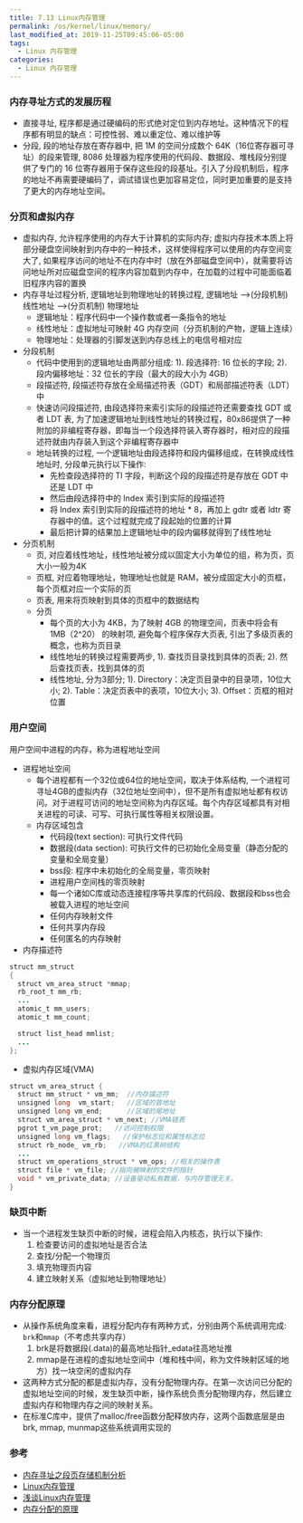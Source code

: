 ```yaml
---
title: 7.13 Linux内存管理
permalink: /os/kernel/linux/memory/
last_modified_at: 2019-11-25T09:45:06-05:00
tags:
  - Linux 内存管理
categories:
  - Linux 内存管理
---
```


### 内存寻址方式的发展历程
- 直接寻址, 程序都是通过硬编码的形式绝对定位到内存地址。这种情况下的程序都有明显的缺点：可控性弱、难以重定位、难以维护等
- 分段, 段的地址存放在寄存器中, 把 1M 的空间分成数个 64K（16位寄存器可寻址）的段来管理, 8086 处理器为程序使用的代码段、数据段、堆栈段分别提供了专门的 16 位寄存器用于保存这些段的段基址。引入了分段机制后，程序的地址不再需要硬编码了，调试错误也更加容易定位，同时更加重要的是支持了更大的内存地址空间。

### 分页和虚拟内存
- 虚拟内存, 允许程序使用的内存大于计算机的实际内存; 虚拟内存技术本质上将部分硬盘空间映射到内存中的一种技术，这样使得程序可以使用的内存空间变大了, 如果程序访问的地址不在内存中时（放在外部磁盘空间中），就需要将访问地址所对应磁盘空间的程序内容加载到内存中，在加载的过程中可能面临着旧程序内容的置换
- 内存寻址过程分析, 逻辑地址到物理地址的转换过程, 逻辑地址 -->(分段机制)  线性地址  -->(分页机制) 物理地址
  - 逻辑地址：程序代码中一个操作数或者一条指令的地址
  - 线性地址：虚拟地址可映射 4G 内存空间（分页机制的产物，逻辑上连续）
  - 物理地址：处理器的引脚发送到内存总线上的电信号相对应
- 分段机制
  - 代码中使用到的逻辑地址由两部分组成: 1). 段选择符: 16 位长的字段; 2). 段内偏移地址：32 位长的字段（最大的段大小为 4GB）
  - 段描述符, 段描述符存放在全局描述符表（GDT）和局部描述符表（LDT）中
  - 快速访问段描述符, 由段选择符来索引实际的段描述符还需要查找 GDT 或者 LDT 表, 为了加速逻辑地址到线性地址的转换过程，80x86提供了一种附加的非编程寄存器，即每当一个段选择符装入寄存器时，相对应的段描述符就由内存装入到这个非编程寄存器中
  - 地址转换的过程, 一个逻辑地址由段选择符和段内偏移组成，在转换成线性地址时, 分段单元执行以下操作:
    - 先检查段选择符的 TI 字段，判断这个段的段描述符是存放在 GDT 中还是 LDT 中
    - 然后由段选择符中的 Index 索引到实际的段描述符
    - 将 Index 索引到实际的段描述符的地址 * 8，再加上 gdtr 或者 ldtr 寄存器中的值。这个过程就完成了段起始的位置的计算
    - 最后把计算的结果加上逻辑地址中的段内偏移就得到了线性地址
- 分页机制
  - 页, 对应着线性地址，线性地址被分成以固定大小为单位的组，称为页，页大小一般为4K
  - 页框, 对应着物理地址，物理地址也就是 RAM，被分成固定大小的页框，每个页框对应一个实际的页
  - 页表, 用来将页映射到具体的页框中的数据结构
  - 分页
    - 每个页的大小为 4KB，为了映射 4GB 的物理空间，页表中将会有 1MB（2^20） 的映射项, 避免每个程序保存大页表, 引出了多级页表的概念，也称为页目录
    - 线性地址的转换过程需要两步, 1). 查找页目录找到具体的页表; 2). 然后查找页表，找到具体的页
    - 线性地址, 分为3部分; 1). Directory：决定页目录中的目录项，10位大小; 2). Table：决定页表中的表项，10位大小; 3). Offset：页框的相对位置

### 用户空间
用户空间中进程的内存，称为进程地址空间
- 进程地址空间
  - 每个进程都有一个32位或64位的地址空间，取决于体系结构, 一个进程可寻址4GB的虚拟内存（32位地址空间中），但不是所有虚拟地址都有权访问。对于进程可访问的地址空间称为内存区域。每个内存区域都具有对相关进程的可读、可写、可执行属性等相关权限设置。
  - 内存区域包含
    - 代码段(text section): 可执行文件代码
    - 数据段(data section): 可执行文件的已初始化全局变量（静态分配的变量和全局变量）
    - bss段: 程序中未初始化的全局变量，零页映射
    - 进程用户空间栈的零页映射
    - 每一个诸如C库或动态连接程序等共享库的代码段、数据段和bss也会被载入进程的地址空间
    - 任何内存映射文件
    - 任何共享内存段
    - 任何匿名的内存映射
- 内存描述符

```java
struct mm_struct
{
  struct vm_area_struct *mmap;
  rb_root_t mm_rb;
  ...
  atomic_t mm_users;
  atomic_t mm_count;

  struct list_head mmlist;
  ...
};
```

- 虚拟内存区域(VMA)

```java
struct vm_area_struct {
  struct mm_struct * vm_mm;  //内存描述符
  unsigned long  vm_start;   //区域的首地址
  unsigned long vm_end;      //区域的尾地址
  struct vm_area_struct * vm_next; //VMA链表
  pgrot t_vm_page_prot;   //访问控制权限
  unsigned long vm_flags;   //保护标志位和属性标志位
  struct rb_node_ vm_rb;   //VMA的红黑树结构
  ...
  struct vm_operations_struct * vm_ops; //相关的操作表
  struct file * vm_file; //指向被映射的文件的指针
  void * vm_private_data; //设备驱动私有数据，与内存管理无关。
}
```

### 缺页中断
- 当一个进程发生缺页中断的时候，进程会陷入内核态，执行以下操作:
  1. 检查要访问的虚拟地址是否合法
  2. 查找/分配一个物理页
  3. 填充物理页内容
  4. 建立映射关系（虚拟地址到物理地址）

### 内存分配原理
- 从操作系统角度来看，进程分配内存有两种方式，分别由两个系统调用完成: `brk`和`mmap`（不考虑共享内存）
  1. brk是将数据段(.data)的最高地址指针_edata往高地址推
  2. mmap是在进程的虚拟地址空间中（堆和栈中间，称为文件映射区域的地方）找一块空闲的虚拟内存
- 这两种方式分配的都是虚拟内存，没有分配物理内存。在第一次访问已分配的虚拟地址空间的时候，发生缺页中断，操作系统负责分配物理内存，然后建立虚拟内存和物理内存之间的映射关系。
- 在标准C库中，提供了malloc/free函数分配释放内存，这两个函数底层是由brk, mmap, munmap这些系统调用实现的

### 参考
- [内存寻址之段页存储机制分析](https://blog.lecury.cn/2017/05/05/%E5%86%85%E5%AD%98%E5%AF%BB%E5%9D%80%E4%B9%8B%E6%AE%B5%E9%A1%B5%E5%AD%98%E5%82%A8%E6%9C%BA%E5%88%B6%E5%88%86%E6%9E%90/)
- [Linux内存管理](http://gityuan.com/2015/10/30/kernel-memory/)
- [浅谈Linux内存管理](https://blog.lecury.cn/2019/05/26/%E6%B5%85%E8%B0%88Linux%E5%86%85%E5%AD%98%E7%AE%A1%E7%90%86/)
- [内存分配的原理](https://blog.csdn.net/dlutbrucezhang/article/details/9168255)

